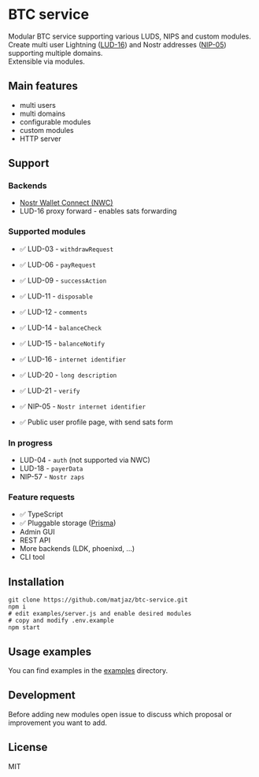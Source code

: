 # BTC service

Modular BTC service supporting various LUDS, NIPS and custom modules.\
Create multi user Lightning ([LUD-16](https://github.com/lnurl/luds/blob/luds/16.md)) and Nostr addresses ([NIP-05](https://github.com/nostr-protocol/nips/blob/master/05.md)) supporting multiple domains.\
Extensible via modules.

## Main features

- multi users
- multi domains
- configurable modules
- custom modules
- HTTP server

## Support

### Backends

- [Nostr Wallet Connect (NWC)](https://nwc.dev/)
- LUD-16 proxy forward - enables sats forwarding

### Supported modules

- ✅ LUD-03 - `withdrawRequest`
- ✅ LUD-06 - `payRequest`
- ✅ LUD-09 - `successAction`
- ✅ LUD-11 - `disposable`
- ✅ LUD-12 - `comments`
- ✅ LUD-14 - `balanceCheck`
- ✅ LUD-15 - `balanceNotify`
- ✅ LUD-16 - `internet identifier`
- ✅ LUD-20 - `long description`
- ✅ LUD-21 - `verify`
- ✅ NIP-05 - `Nostr internet identifier`

- ✅ Public user profile page, with send sats form

### In progress

- LUD-04 - `auth` (not supported via NWC)
- LUD-18 - `payerData`
- NIP-57 - `Nostr zaps`

### Feature requests

- ✅ TypeScript
- ✅ Pluggable storage ([Prisma](https://www.prisma.io/))
- Admin GUI
- REST API
- More backends (LDK, phoenixd, ...)
- CLI tool

## Installation

    git clone https://github.com/matjaz/btc-service.git
    npm i
    # edit examples/server.js and enable desired modules
    # copy and modify .env.example
    npm start

## Usage examples

You can find examples in the [examples](examples/) directory.

## Development

Before adding new modules open issue to discuss which proposal or improvement you want to add.

## License

MIT
